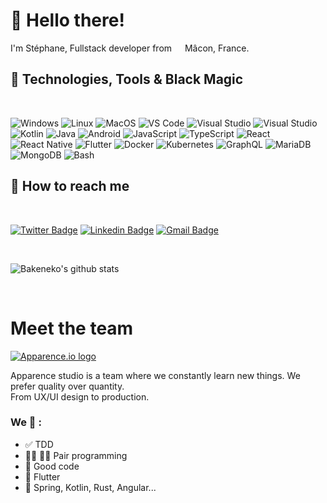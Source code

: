 # 👋 Hello there!

I'm Stéphane, Fullstack developer from <img src="https://cdn-icons-png.flaticon.com/512/197/197560.png" width="13"/> Mâcon, France.

## 🔧 Technologies, Tools & Black Magic

<br>

![Windows](https://img.shields.io/badge/OS-Windows-informational?style=flat&logo=windows&logoColor=white&color=6aa6f8)
![Linux](https://img.shields.io/badge/OS-Linux-informational?style=flat&logo=linux&logoColor=white&color=6aa6f8)
![MacOS](https://img.shields.io/badge/OS-MacOS-informational?style=flat&logo=macos&logoColor=white&color=6aa6f8)
![VS Code](https://img.shields.io/badge/Editor-VS_Code-informational?style=flat&logo=visual-studio-code&logoColor=white&color=6aa6f8)
![Visual Studio](https://img.shields.io/badge/Editor-Visual_Studio-informational?style=flat&logo=visual-studio&logoColor=white&color=6aa6f8)
![Visual Studio](https://img.shields.io/badge/Editor-Visual_Studio-informational?style=flat&logo=visual-studio&logoColor=white&color=6aa6f8)
![Kotlin](https://img.shields.io/badge/Code-Kotlin-informational?style=flat&logo=kotlin&logoColor=white&color=6aa6f8)
![Java](https://img.shields.io/badge/Code-Java-informational?style=flat&logo=java&logoColor=white&color=6aa6f8)
![Android](https://img.shields.io/badge/Code-Android-informational?style=flat&logo=android&logoColor=white&color=6aa6f8)
![JavaScript](https://img.shields.io/badge/Code-JavaScript-informational?style=flat&logo=javascript&logoColor=white&color=6aa6f8)
![TypeScript](https://img.shields.io/badge/Code-TypeScript-informational?style=flat&logo=typescript&logoColor=white&color=6aa6f8)
![React](https://img.shields.io/badge/Code-React-informational?style=flat&logo=react&logoColor=white&color=6aa6f8)
![React Native](https://img.shields.io/badge/Code-React_Native-informational?style=flat&logo=react&logoColor=white&color=6aa6f8)
![Flutter](https://img.shields.io/badge/Code-Flutter-informational?style=flat&logo=flutter&logoColor=white&color=6aa6f8)
![Docker](https://img.shields.io/badge/Tech-Docker-informational?style=flat&logo=docker&logoColor=white&color=6aa6f8)
![Kubernetes](https://img.shields.io/badge/Tech-Kubernetes-informational?style=flat&logo=kubernetes&logoColor=white&color=6aa6f8)
![GraphQL](https://img.shields.io/badge/Tech-GraphqQL-informational?style=flat&logo=graphql&logoColor=white&color=6aa6f8)
![MariaDB](https://img.shields.io/badge/DB-MariaDB-informational?style=flat&logo=mariadb&logoColor=white&color=6aa6f8)
![MongoDB](https://img.shields.io/badge/DB-MongoDB-informational?style=flat&logo=mongodb&logoColor=white&color=6aa6f8)
![Bash](https://img.shields.io/badge/Shell-Bash-informational?style=flat&logo=gnu-bash&logoColor=white&color=6aa6f8)

## 💬 How to reach me

<br>

[![Twitter Badge](https://img.shields.io/badge/-@bakeneko__chan-1ca0f1?style=flat-square&labelColor=1ca0f1&logo=twitter&logoColor=white&link=https://twitter.com/bakeneko_chan)](https://twitter.com/bakeneko_chan)
[![Linkedin Badge](https://img.shields.io/badge/-bakeneko-blue?style=flat-square&logo=Linkedin&logoColor=white&link=https://www.linkedin.com/in/bakeneko/)](https://www.linkedin.com/in/bakeneko/)
[![Gmail Badge](https://img.shields.io/badge/-aleistor@gmail.com-c14438?style=flat-square&logo=Gmail&logoColor=white&link=mailto:aleistor@gmail.com)](mailto:aleistor@gmail.com)

<br>

![Bakeneko's github stats](https://github-readme-stats.vercel.app/api?username=bakeneko&show_icons=true&theme=tokyonight)

<br>

# Meet the team



[![Apparence.io logo](https://i.ibb.co/vL4zjvF/logoapp.png)](https://apparence.io)

Apparence studio is a team where we constantly learn new things. We prefer quality over quantity. <br>
From UX/UI design to production.

### We 💙 :
- ✅ TDD
- 👨‍💻 👩‍💻 Pair programming 
- 🎯 Good code
- 💙 Flutter
- 🚀 Spring, Kotlin, Rust, Angular...